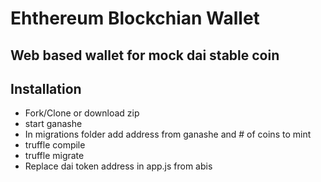 # Ehthereum Blockchian Wallet

## Web based wallet for mock dai stable coin

## Installation

- Fork/Clone or download zip
- start ganashe
- In migrations folder add address from ganashe and # of coins to mint
- truffle compile
- truffle migrate
- Replace dai token address in app.js from abis
